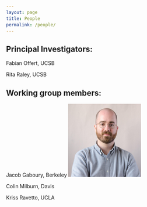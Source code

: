```yaml
---
layout: page
title: People
permalink: /people/
---
```


## Principal Investigators:

Fabian Offert, UCSB

Rita Raley, UCSB

## Working group members:

Jacob Gaboury, Berkeley
<img src="/images/Gaboury_Headshot_MITPress.jpg" alt="Gaboury" width="200" height="200"/>


Colin Milburn, Davis

Kriss Ravetto, UCLA
